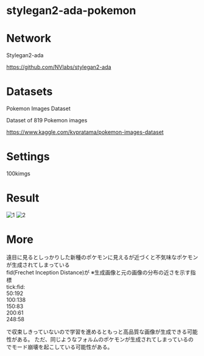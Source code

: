 # stylegan2-ada-pokemon
# Network
Stylegan2-ada

https://github.com/NVlabs/stylegan2-ada


# Datasets
Pokemon Images Dataset

Dataset of 819 Pokemon images

https://www.kaggle.com/kvpratama/pokemon-images-dataset

# Settings
100kimgs

# Result
![1](1.jpg)
![2](2.jpg)

# More
遠目に見るとしっかりした新種のポケモンに見えるが近づくと不気味なポケモンが生成されてしまっている  
fid(Frechet Inception Distance)が
※生成画像と元の画像の分布の近さを示す指標  
tick:fid:  
50:192  
100:138  
150:83  
200:61  
248:58  

で収束しきっていないので学習を進めるともっと高品質な画像が生成できる可能性がある。
ただ、同じようなフォルムのポケモンが生成されてしまっているのでモード崩壊を起こしている可能性がある。

